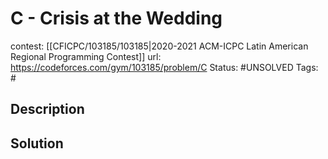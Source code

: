 # C - Crisis at the Wedding

contest: [[CFICPC/103185/103185|2020-2021 ACM-ICPC Latin American Regional Programming Contest]]
url: https://codeforces.com/gym/103185/problem/C
Status: #UNSOLVED
Tags: #

## Description

## Solution

